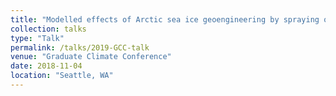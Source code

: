 ```yaml
---
title: "Modelled effects of Arctic sea ice geoengineering by spraying of seawater"
collection: talks
type: "Talk"
permalink: /talks/2019-GCC-talk
venue: "Graduate Climate Conference"
date: 2018-11-04
location: "Seattle, WA"
---
```

